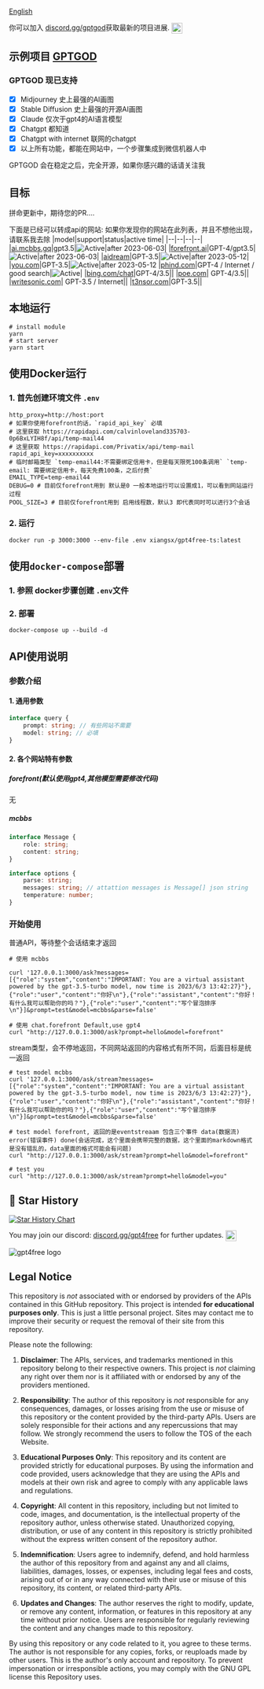 [English](README.md)

<p>你可以加入 <a href="https://discord.gg/bbH68Kzm">discord.gg/gptgod<a>获取最新的项目进展. <a href="https://discord.gg/bbH68Kzm"><img align="center" alt="gpt4free Discord" width="22px" src="https://raw.githubusercontent.com/peterthehan/peterthehan/master/assets/discord.svg" /></a></p>

## 示例项目 [GPTGOD](http://gptgod.site)

### GPTGOD 现已支持

- [x] Midjourney 史上最强的AI画图
- [x] Stable Diffusion 史上最强的开源AI画图
- [x] Claude 仅次于gpt4的AI语言模型
- [x] Chatgpt 都知道
- [x] Chatgpt with internet 联网的chatgpt
- [x] 以上所有功能，都能在网站中，一个步骤集成到微信机器人中

GPTGOD 会在稳定之后，完全开源，如果你感兴趣的话请关注我

## 目标

拼命更新中，期待您的PR....

下面是已经可以转成api的网站:
如果你发现你的网站在此列表，并且不想他出现，请联系我去除
|model|support|status|active time|
|--|--|--|--|
|[ai.mcbbs.gq](https://ai.mcbbs.gq)|gpt3.5|![Active](https://img.shields.io/badge/Active-brightgreen)|after 2023-06-03|
|[forefront.ai](https://chat.forefront.ai)|GPT-4/gpt3.5|![Active](https://img.shields.io/badge/Active-brightgreen)|after 2023-06-03|
|[aidream](http://aidream.cloud)|GPT-3.5|![Active](https://img.shields.io/badge/Active-brightgreen)|after 2023-05-12|
|[you.com](you.com)|GPT-3.5|![Active](https://img.shields.io/badge/Active-brightgreen)|after 2023-05-12
|[phind.com](https://www.phind.com/)|GPT-4 / Internet / good search|![Active](https://img.shields.io/badge/Active-grey)|
|[bing.com/chat](bing.com/chat)|GPT-4/3.5||
|[poe.com](poe.com)| GPT-4/3.5||
|[writesonic.com](writesonic.com)| GPT-3.5 / Internet||
|[t3nsor.com](t3nsor.com)|GPT-3.5||

## 本地运行

```shell
# install module
yarn
# start server
yarn start
```

## 使用Docker运行

### 1. 首先创建环境文件 `.env`

```env
http_proxy=http://host:port
# 如果你使用forefront的话，`rapid_api_key` 必填
# 这里获取 https://rapidapi.com/calvinloveland335703-0p6BxLYIH8f/api/temp-mail44
# 这里获取 https://rapidapi.com/Privatix/api/temp-mail
rapid_api_key=xxxxxxxxxx
# 临时邮箱类型 `temp-email44:不需要绑定信用卡，但是每天限死100条调用` `temp-email: 需要绑定信用卡，每天免费100条，之后付费` 
EMAIL_TYPE=temp-email44
DEBUG=0 # 目前仅forefront用到 默认是0 一般本地运行可以设置成1，可以看到网站运行过程
POOL_SIZE=3 # 目前仅forefront用到 启用线程数，默认3 即代表同时可以进行3个会话
```

### 2. 运行

```
docker run -p 3000:3000 --env-file .env xiangsx/gpt4free-ts:latest
```

## 使用`docker-compose`部署

### 1. 参照 docker步骤创建 `.env`文件

### 2. 部署

```
docker-compose up --build -d
```

## API使用说明

### 参数介绍

#### 1. 通用参数

```typescript
interface query {
    prompt: string; // 有些网站不需要    
    model: string; // 必填
}
```

#### 2. 各个网站特有参数

##### forefront(默认使用gpt4,其他模型需要修改代码)

无

##### mcbbs

```typescript
interface Message {
    role: string;
    content: string;
}

interface options {
    parse: string;
    messages: string; // attattion messages is Message[] json string
    temperature: number;
}

```

### 开始使用

普通API，等待整个会话结束才返回

```shell
# 使用 mcbbs

curl '127.0.0.1:3000/ask?messages=[{"role":"system","content":"IMPORTANT: You are a virtual assistant powered by the gpt-3.5-turbo model, now time is 2023/6/3 13:42:27}"},{"role":"user","content":"你好\n"},{"role":"assistant","content":"你好！有什么我可以帮助你的吗？"},{"role":"user","content":"写个冒泡排序\n"}]&prompt=test&model=mcbbs&parse=false'

# 使用 chat.forefront Default,use gpt4
curl "http://127.0.0.1:3000/ask?prompt=hello&model=forefront"
```

stream类型，会不停地返回，不同网站返回的内容格式有所不同，后面目标是统一返回

```shell
# test model mcbbs
curl '127.0.0.1:3000/ask/stream?messages=[{"role":"system","content":"IMPORTANT: You are a virtual assistant powered by the gpt-3.5-turbo model, now time is 2023/6/3 13:42:27}"},{"role":"user","content":"你好\n"},{"role":"assistant","content":"你好！有什么我可以帮助你的吗？"},{"role":"user","content":"写个冒泡排序\n"}]&prompt=test&model=mcbbs&parse=false'

# test model forefront, 返回的是eventstreaam 包含三个事件 data(数据流) error(错误事件) done(会话完成，这个里面会携带完整的数据，这个里面的markdown格式是没有错乱的，data里面的格式可能会有问题)
curl "http://127.0.0.1:3000/ask/stream?prompt=hello&model=forefront"

# test you
curl "http://127.0.0.1:3000/ask/stream?prompt=hello&model=you"
```

## 🌟 Star History

[![Star History Chart](https://api.star-history.com/svg?repos=xiangsx/gpt4free-ts&type=Date)](https://star-history.com/#xiangsx/gpt4free-ts&&type=Date)

<p>You may join our discord: <a href="https://discord.com/invite/gpt4free">discord.gg/gpt4free<a> for further updates. <a href="https://discord.gg/gpt4free"><img align="center" alt="gpt4free Discord" width="22px" src="https://raw.githubusercontent.com/peterthehan/peterthehan/master/assets/discord.svg" /></a></p>


<img alt="gpt4free logo" src="https://user-images.githubusercontent.com/98614666/233799515-1a7cb6a3-b17f-42c4-956d-8d2a0664466f.png">

## Legal Notice <a name="legal-notice"></a>

This repository is _not_ associated with or endorsed by providers of the APIs contained in this GitHub repository. This
project is intended **for educational purposes only**. This is just a little personal project. Sites may contact me to
improve their security or request the removal of their site from this repository.

Please note the following:

1. **Disclaimer**: The APIs, services, and trademarks mentioned in this repository belong to their respective owners.
   This project is _not_ claiming any right over them nor is it affiliated with or endorsed by any of the providers
   mentioned.

2. **Responsibility**: The author of this repository is _not_ responsible for any consequences, damages, or losses
   arising from the use or misuse of this repository or the content provided by the third-party APIs. Users are solely
   responsible for their actions and any repercussions that may follow. We strongly recommend the users to follow the
   TOS of the each Website.

3. **Educational Purposes Only**: This repository and its content are provided strictly for educational purposes. By
   using the information and code provided, users acknowledge that they are using the APIs and models at their own risk
   and agree to comply with any applicable laws and regulations.

4. **Copyright**: All content in this repository, including but not limited to code, images, and documentation, is the
   intellectual property of the repository author, unless otherwise stated. Unauthorized copying, distribution, or use
   of any content in this repository is strictly prohibited without the express written consent of the repository
   author.

5. **Indemnification**: Users agree to indemnify, defend, and hold harmless the author of this repository from and
   against any and all claims, liabilities, damages, losses, or expenses, including legal fees and costs, arising out of
   or in any way connected with their use or misuse of this repository, its content, or related third-party APIs.

6. **Updates and Changes**: The author reserves the right to modify, update, or remove any content, information, or
   features in this repository at any time without prior notice. Users are responsible for regularly reviewing the
   content and any changes made to this repository.

By using this repository or any code related to it, you agree to these terms. The author is not responsible for any
copies, forks, or reuploads made by other users. This is the author's only account and repository. To prevent
impersonation or irresponsible actions, you may comply with the GNU GPL license this Repository uses.
